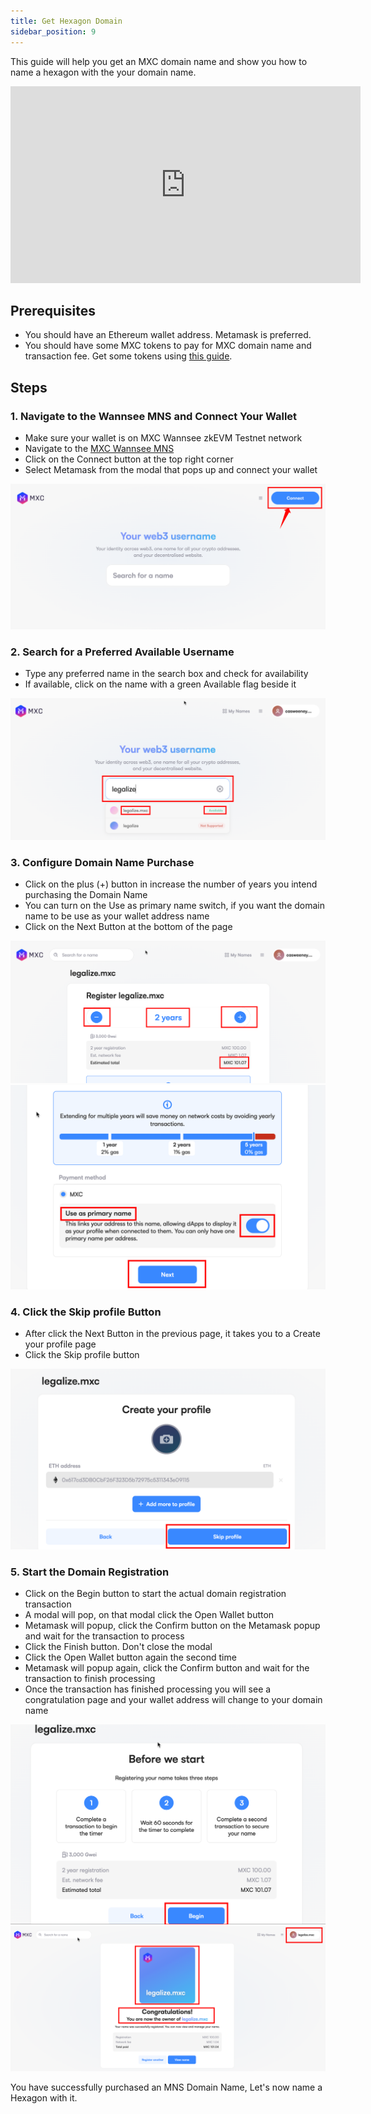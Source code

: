 ```yaml
---
title: Get Hexagon Domain
sidebar_position: 9
---
```


This guide will help you get an MXC domain name and show you how to name a hexagon with the your domain name.

<iframe width="560" height="315" src="https://www.youtube.com/embed/vabpCCjYcUk" title="YouTube video player" frameborder="0" allow="accelerometer; autoplay; clipboard-write; encrypted-media; gyroscope; picture-in-picture; web-share" allowfullscreen></iframe>

## Prerequisites
- You should have an Ethereum wallet address. Metamask is preferred.
- You should have some MXC tokens to pay for MXC domain name and transaction fee. Get some tokens using [this guide](/docs/Tutorials/receive-tokens).

## Steps

### 1. Navigate to the Wannsee MNS and Connect Your Wallet
- Make sure your wallet is on MXC Wannsee zkEVM Testnet network
- Navigate to the [MXC Wannsee MNS](https://wannsee-mns.mxc.com/)
- Click on the Connect button at the top right corner
- Select Metamask from the modal that pops up and connect your wallet

![connect wallet](./img/get-hexagon-domain/step1/connectWallet.png)

### 2. Search for a Preferred Available Username
- Type any preferred name in the search box and check for availability
- If available, click on the name with a green Available flag beside it

![connect wallet](./img/get-hexagon-domain/step2/searchName.png)

### 3. Configure Domain Name Purchase
- Click on the plus (+) button in increase the number of years you intend purchasing the Domain Name
- You can turn on the Use as primary name switch, if you want the domain name to be use as your wallet address name
- Click on the Next Button at the bottom of the page

![connect wallet](./img/get-hexagon-domain/step3/configureNamePurchase1.png)
![connect wallet](./img/get-hexagon-domain/step3/configureNamePurchase2.png)

### 4. Click the Skip profile Button
- After click the Next Button in the previous page, it takes you to a Create your profile page
- Click the Skip profile button

![connect wallet](./img/get-hexagon-domain/step4/skipProfile.png)

### 5. Start the Domain Registration
- Click on the Begin button to start the actual domain registration transaction
- A modal will pop, on that modal click the Open Wallet button
- Metamask will popup, click the Confirm button on the Metamask popup and wait for the transaction to process
- Click the Finish button. Don't close the modal
- Click the Open Wallet button again the second time
- Metamask will popup again, click the Confirm button and wait for the transaction to finish processing
- Once the transaction has finished processing you will see a congratulation page and your wallet address will change to your domain name

![connect wallet](./img/get-hexagon-domain/step5/beginRegistration.png)
![connect wallet](./img/get-hexagon-domain/step5/registrationCompleted.png)

You have successfully purchased an MNS Domain Name, Let's now name a Hexagon with it.
